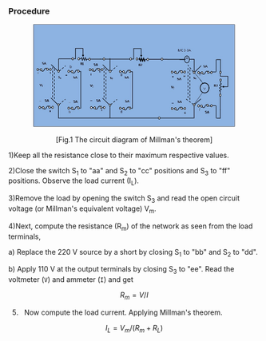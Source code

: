### Procedure
<div align="center">
<img src="images/Millman's procedure image3.jpg" style="height: 50%; width:80%;">
	
[Fig.1 The circuit diagram of Millman's theorem]
</div>							
1)Keep all the resistance close to their maximum respective values.

2)Close the switch S<sub>1</sub> to "aa" and  S<sub>2</sub> to "cc" positions and S<sub>3</sub> to "ff" positions. Observe the load current (I<sub>L</sub>).

3)Remove the load by opening the switch S<sub>3</sub> and read the open circuit voltage (or Millman's equivalent voltage) V<sub>m</sub></sub>. 

4)Next, compute the resistance (R<sub>m</sub>) of the network as seen from the load terminals,

a) Replace the  220 V source by a short by closing S<sub>1</sub> to "bb" and S<sub>2</sub> to "dd".

b) Apply 110 V at the output terminals by closing S<sub>3</sub> to "ee". Read the voltmeter (`V`) and ammeter (`I`) and get

$$ R_m=V/I $$

5) &nbsp; Now compute the load current. Applying  Millman's theorem.

$$ I_L=V_m/(R_m+R_L) $$
							
<script id="MathJax-script" async src="https://cdn.jsdelivr.net/npm/mathjax@3/es5/tex-mml-chtml.js"></script>
